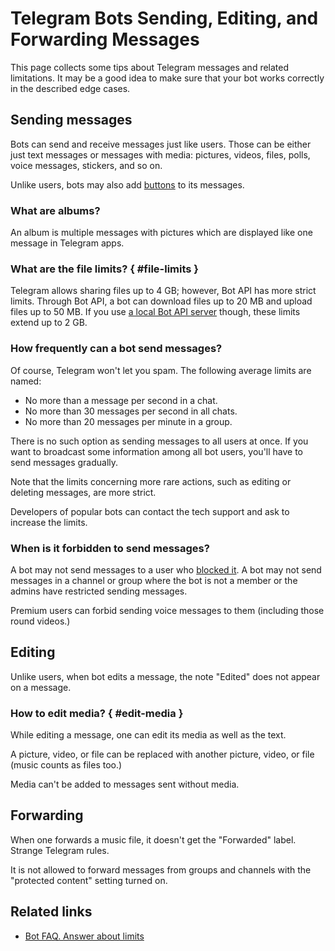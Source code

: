 # Telegram Bots Sending, Editing, and Forwarding Messages

This page collects some tips about Telegram messages and related limitations.
It may be a good idea to make sure that your bot works correctly in the described edge cases.

## Sending messages

Bots can send and receive messages just like users. Those can be either just text messages or messages with media: 
pictures, videos, files, polls, voice messages, stickers, and so on.

Unlike users, bots may also add [buttons](../messages/buttons) to its messages.

### What are albums?

An album is multiple messages with pictures which are displayed like one message in Telegram apps.

### What are the file limits? { #file-limits }

Telegram allows sharing files up to 4 GB; however, Bot API has more strict limits. Through Bot API, a bot can download 
files up to 20 MB and upload files up to 50 MB. If you use [a local Bot API server](../dev/api#api-difference) though, these limits extend up 
to 2 GB.

### How frequently can a bot send messages?

Of course, Telegram won't let you spam. The following average limits are named:

- No more than a message per second in a chat.
- No more than 30 messages per second in all chats.
- No more than 20 messages per minute in a group.

There is no such option as sending messages to all users at once. If you want to broadcast some information among all 
bot users, you'll have to send messages gradually.

Note that the limits concerning more rare actions, such as editing or deleting messages, are more strict.

Developers of popular bots can contact the tech support and ask to increase the limits.

### When is it forbidden to send messages?

A bot may not send messages to a user who [blocked it](../chats/pm#block). 
A bot may not send messages in a channel or group where the bot is not a member or the admins have restricted sending messages.

Premium users can forbid sending voice messages to them (including those round videos.)

## Editing

Unlike users, when bot edits a message, the note "Edited" does not appear on a message.

### How to edit media? { #edit-media }

While editing a message, one can edit its media as well as the text.

A picture, video, or file can be replaced with another picture, video, or file (music counts as files too.)

Media can't be added to messages sent without media.

## Forwarding

When one forwards a music file, it doesn't get the "Forwarded" label. Strange Telegram rules.

It is not allowed to forward messages from groups and channels with the "protected content" setting turned on.

## Related links

- [Bot FAQ. Answer about limits](https://core.telegram.org/bots/faq#my-bot-is-hitting-limits-how-do-i-avoid-this)
